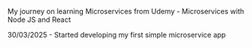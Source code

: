 My journey on learning Microservices from Udemy - Microservices with Node JS and React

30/03/2025 - Started developing my first simple microservice app